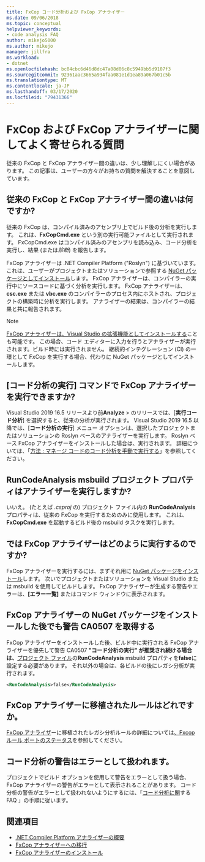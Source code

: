 ```yaml
---
title: FxCop コード分析および FxCop アナライザー
ms.date: 09/06/2018
ms.topic: conceptual
helpviewer_keywords:
- code analysis FAQ
author: mikejo5000
ms.author: mikejo
manager: jillfra
ms.workload:
- dotnet
ms.openlocfilehash: bc04cbc6d46d8dc47a08d06c8c5949bb5d9107f3
ms.sourcegitcommit: 92361aac3665a934faa081e1d1ea89a067b01c5b
ms.translationtype: MT
ms.contentlocale: ja-JP
ms.lasthandoff: 03/17/2020
ms.locfileid: "79431366"
---
```

# <a name="frequently-asked-questions-about-fxcop-and-fxcop-analyzers"></a>FxCop および FxCop アナライザーに関してよく寄せられる質問

従来の FxCop と FxCop アナライザー間の違いは、少し理解しにくい場合があります。 この記事は、ユーザーの方々がお持ちの質問を解決することを意図しています。

## <a name="whats-the-difference-between-legacy-fxcop-and-fxcop-analyzers"></a>従来の FxCop と FxCop アナライザー間の違いは何ですか?

従来の FxCop は、コンパイル済みのアセンブリ上でビルド後の分析を実行します。 これは、**FxCopCmd.exe** という別の実行可能ファイルとして実行されます。 FxCopCmd.exe はコンパイル済みのアセンブリを読み込み、コード分析を実行し、結果 (または*診断*) を報告します。

FxCop アナライザーは .NET Compiler Platform ("Roslyn") に基づいています。 これは、ユーザーがプロジェクトまたはソリューションで参照する [NuGet パッケージとしてインストール](install-fxcop-analyzers.md#nuget-package)します。 FxCop アナライザーは、コンパイラーの実行中にソースコードに基づく分析を実行します。 FxCop アナライザーは、**csc.exe** または **vbc.exe** のコンパイラーのプロセス内にホストされ、プロジェクトの構築時に分析を実行します。 アナライザーの結果は、コンパイラーの結果と共に報告されます。

> [!NOTE]
> [FxCop アナライザーは、Visual Studio の拡張機能としてインストールする](install-fxcop-analyzers.md#vsix)ことも可能です。 この場合、コード エディターに入力を行うとアナライザーが実行されます。ビルド時には実行されません。 継続的インテグレーション (CI) の一環として FxCop を実行する場合、代わりに NuGet パッケージとしてインストールします。

## <a name="does-the-run-code-analysis-command-run-fxcop-analyzers"></a>[コード分析の実行] コマンドで FxCop アナライザーを実行できますか?

Visual Studio 2019 16.5 リリースより前**Analyze** > のリリースでは、[**実行コード分析**] を選択すると、従来の分析が実行されます。 Visual Studio 2019 16.5 以降では、[**コード分析の実行**] メニュー オプションは、選択したプロジェクトまたはソリューションの Roslyn ベースのアナライザーを実行します。 Roslyn ベース FxCop アナライザーをインストールした場合は、実行されます。 詳細については、「[方法 : マネージ コードのコード分析を手動で実行する](how-to-run-code-analysis-manually-for-managed-code.md)」を参照してください。

## <a name="does-the-runcodeanalysis-msbuild-project-property-run-analyzers"></a>RunCodeAnalysis msbuild プロジェクト プロパティはアナライザーを実行しますか?

いいえ。 (たとえば *.csproj* の) プロジェクト ファイル内の **RunCodeAnalysis** プロパティは、従来の FxCop を実行するためのみに使用します。 これは、**FxCopCmd.exe** を起動するビルド後の msbuild タスクを実行します。

## <a name="so-how-do-i-run-fxcop-analyzers-then"></a>では FxCop アナライザーはどのように実行するのですか?

FxCop アナライザーを実行するには、まずそれ用に [NuGet パッケージをインストール](install-fxcop-analyzers.md)します。 次いでプロジェクトまたはソリューションを Visual Studio または msbuild を使用してビルドします。 FxCop アナライザーが生成する警告やエラーは、**[エラー一覧]** またはコマンド ウィンドウに表示されます。

## <a name="i-get-warning-ca0507-even-after-ive-installed-the-fxcop-analyzers-nuget-package"></a>FxCop アナライザーの NuGet パッケージをインストールした後でも警告 CA0507 を取得する

FxCop アナライザーをインストールした後、ビルド中に実行される FxCop アナライザーを優先して警告 CA0507 **"コード分析の実行" が推奨され続ける場合は、**[プロジェクト ファイル](../ide/solutions-and-projects-in-visual-studio.md#project-file)の**RunCodeAnalysis** msbuild プロパティを**false**に設定する必要があります。 それ以外の場合は、各ビルドの後にレガシ分析が実行されます。

```xml
<RunCodeAnalysis>false</RunCodeAnalysis>
```

## <a name="which-rules-have-been-ported-to-fxcop-analyzers"></a>FxCop アナライザーに移植されたルールはどれですか。

[FxCop アナライザ](install-fxcop-analyzers.md)ーに移植されたレガシ分析ルールの詳細については[、Fxcop ルール ポートのステータス](fxcop-rule-port-status.md)を参照してください。

## <a name="code-analysis-warnings-are-treated-as-errors"></a>コード分析の警告はエラーとして扱われます。

プロジェクトでビルド オプションを使用して警告をエラーとして扱う場合、FxCop アナライザーの警告がエラーとして表示されることがあります。 コード分析の警告がエラーとして扱われないようにするには、「[コード分析に関](../code-quality/analyzers-faq.md#treat-warnings-as-errors)する FAQ 」の手順に従います。

## <a name="see-also"></a>関連項目

- [.NET Compiler Platform アナライザーの概要](roslyn-analyzers-overview.md)
- [FxCop アナライザーへの移行](migrate-from-legacy-analysis-to-fxcop-analyzers.md)
- [FxCop アナライザーのインストール](install-fxcop-analyzers.md)
